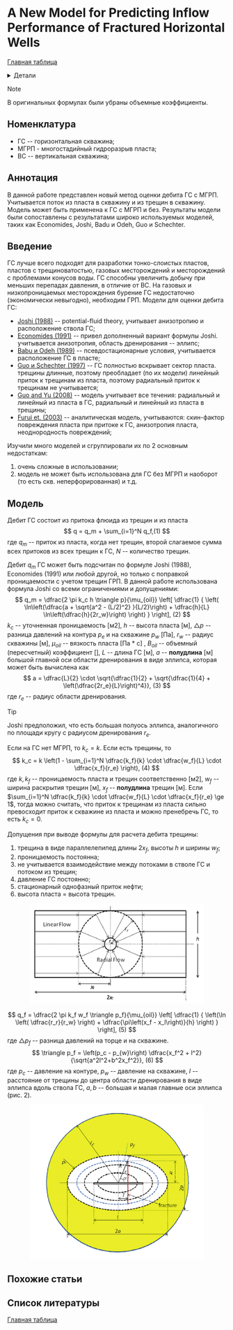 # A New Model for Predicting Inflow Performance of Fractured Horizontal Wells

[Главная таблица](../../main)

<details>
<summary>Детали</summary>
<dl>
    <dt>авторы:</dt>
    <dd>Hong Yuan, Desheng Zhou</dd>
    <dt>год:</dt>
    <dd>2010</dd>
    <dt>doi:</dt>
    <dd><a href ="https://doi.org/10.2118/133610-MS">Cсылка</a></dd>
    <dt>tags:</dt>
    <dd>{your KEYWORDS}</dd>
    <dt>создано:</dt>
    <dd>07.02.2024</dd>
    <dt>обновлено:</dt>
    <dd>07.02.2024</dd>  
</dl>
</details>

> [!NOTE]
> В оригинальных формулах были убраны объемные коэффициенты.

## Номенклатура

- ГС -- горизонтальная скважина;
- МГРП - многостадийный гидроразрыв пласта;
- ВС -- вертикальная скважина;

## Аннотация

В данной  работе представлен новый метод оценки дебита ГС с МГРП.
Учитывается поток из пласта в скважину и из трещин в скважину. Модель может быть применена к ГС с МГРП и без.
Результаты модели были сопоставлены с результатами широко используемых моделей, таких как Economides, Joshi, Badu и Odeh, Guo и Schechter.

## Введение

ГС лучше всего подходят для разработки тонко-слоистых пластов, пластов с трещиноватостью, газовых месторождений и месторождений с проблемами конусов воды. ГС способны увеличить добычу при меньших перепадах давления, в отличие от ВС. На газовых и низкопроницаемых месторождения бурение ГС недостаточно (экономически невыгодно), необходим ГРП.
Модели для оценки дебита ГС:

- [Joshi (1988)](#) -- potential-fluid theory, учитывает анизотропию и расположение ствола ГС;
- [Economides (1991)](#) -- привел дополненный вариант формулы Joshi. учитывается анизотропия, область дренирования -- эллипс;
- [Babu и Odeh (1989)](#) -- псевдостационарные условия, учитывается расположение ГС в пласте;
- [Guo и Schechter (1997)](#) -- ГС полностью вскрывает сектор пласта. трещины длинные, поэтому преобладает (по их модели) линейный приток к трещинам из пласта, поэтому радиальный приток к трещинам не учитывается;
- [Guo and Yu (2008)](#) -- модель учитывает все течения: радиальный и линейный из пласта в ГС, радиальный и линейный из пласта в трещины;
- [Furui et. (2003)](#) -- аналитическая модель, учитываются: скин-фактор повреждения пласта при притоке к ГС, анизотропия пласта, неоднородность повреждений;

Изучили много моделей и сгруппировали их по 2 основным недостаткам:

1. очень сложные в использовании;
2. модель не может быть использована для ГС без МГРП и наоборот (то есть скв. неперфорированная) и т.д.

## Модель

Дебит ГС состоит из притока флюида из трещин и из пласта
$$
q = q_m + \sum_{i=1}^N q_f,(1)
$$
где $q_m$ -- приток из пласта, когда нет трещин, второй слагаемое сумма всех притоков из всех трещин к ГС, $N$ -- количество трещин.

Дебит $q_m$ ГС может быть подсчитан по формуле Joshi (1988), Economides (1991) или любой другой, но только с поправкой проницаемости с учетом трещин ГРП. В данной работе использована формула Joshi со всеми ограничениями и допущениями:
$$
q_m = \dfrac{2 \pi k_c h \triangle p}{\mu_{oil}}
\left[
    \dfrac{1}
    {
        \left(
            \ln\left(\dfrac{a + \sqrt{a^2 - (L/2)^2} }{L/2}\right) +
            \dfrac{h}{L} \ln\left(\dfrac{h}{2r_w}\right)
            \right)
    }
\right],                 (2)
$$
$k_c$ -- уточненная проницаемость [м2], $h$ -- высота пласта [м], $\triangle p$ -- разница давлений на контура $p_e$  и на скважине $p_w$ [Па], $r_w$ -- радиус скважины [м], $\mu_{oil}$ -- вязкость пласта [Па * с] , $B_{oil}$ -- объемный (пересчетный) коэффициент [], $L$ -- длина ГС [м], $a$ -- **полудлина** [м] большой главной оси области дренирования в виде эллипса, которая может быть вычислена как
$$
a = \dfrac{L}{2} \cdot \sqrt{\dfrac{1}{2} + \sqrt{\dfrac{1}{4} + \left(\dfrac{2r_e}{L}\right)^4}},                (3)
$$
где $r_e$ -- радиус области дренирования.
> [!TIP]
> Joshi предположил, что есть большая полуось эллипса, аналогичного по площади кругу с радиусом дренирования $r_e$.

Если на ГС нет МГРП, то $k_c = k$. Если есть трещины, то
$$
k_c = k \left(1 - \sum_{i=1}^N \dfrac{k_f}{k} \cdot \dfrac{w_f}{L} \cdot \dfrac{x_f}{r_e}  \right),             (4)
$$
где $k, k_f$ -- проницаемость пласта и трещин соответственно [м2], $w_f$ -- ширина раскрытия трещин [м], $x_f$ -- **полудлина** трещин [м].
Если $\sum_{i=1}^N \dfrac{k_f}{k} \cdot \dfrac{w_f}{L} \cdot \dfrac{x_f}{r_e} \ge 1$, тогда можно считать, что приток к трещинам из пласта сильно превосходит приток к скважине из пласта и можно пренебречь ГС, то есть $k_c = 0$.

Допущения при выводе формулы для расчета дебита трещины:

1. трещина в виде параллелепипед длины $2x_f$, высоты $h$ и ширины $w_f$;
2. проницаемость постоянна;
3. не учитывается взаимодействие между потоками в стволе ГС и потоком из трещин;
4. давление ГС постоянно;
5. стационарный однофазный приток нефти;
6. высота пласта = высота трещин.

<p align="center"><img src="images/flow_in_fract.png" alt="Flow in fracture" width="400"></p>

$$
q_f = \dfrac{2 \pi k_f w_f \triangle p_f}{\mu_{oil}}
\left[
    \dfrac{1}
    {
        \left(\ln \left( \dfrac{r_r}{r_w} \right) + \dfrac{\pi\left(x_f - x_l\right)}{h} \right)
    }
\right],               (5)
$$
где $\triangle p_f$ -- разница давлений на торце и на скважине.
$$
\triangle p_f = \left(p_c - p_{w}\right)
\dfrac{x_f^2 + l^2}{\sqrt{a^2l^2+b^2x_f^2}},               (6)
$$
где $p_c$ -- давление на контуре, $p_w$ -- давление на скважине, $l$ -- расстояние от трещины до центра области дренирования в виде эллипса вдоль ствола ГС, $a, b$ -- большая и малая главные оси эллипса (рис. 2).

<p align="center"><img src="images/hw_with_fracture_ellipse.png" alt="Ellipse" width="400"></p>

## Похожие статьи

## Список литературы

[Главная таблица](../../main)
